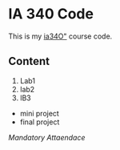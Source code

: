 # IA 340 Code

This is my [ia34O"](https://github.com/) course code.
## Content

1. Lab1
2. lab2
3. lB3

- mini project
- final project

*Mandatory Attaendace*
